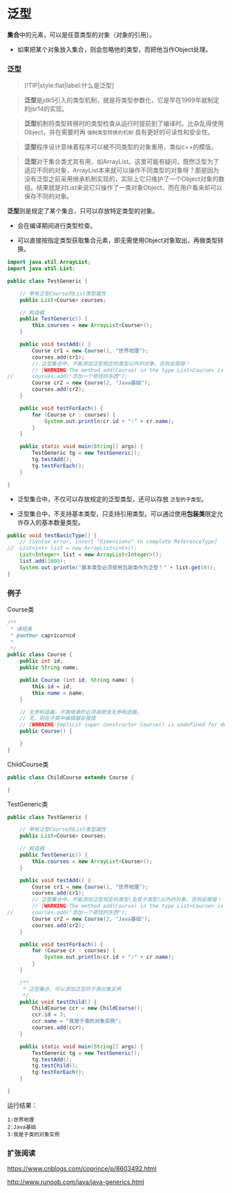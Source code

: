 # 泛型

**集合**中的元素，可以是任意类型的对象（对象的引用）。

* 如果把某个对象放入集合，则会忽略他的类型，而把他当作Object处理。

### 泛型

> [!TIP|style:flat|label:什么是泛型]

> **泛型**是jdk5引入的类型机制，就是将类型参数化，它是早在1999年就制定的jsr14的实现。

> **泛型**机制将类型转换时的类型检查从运行时提前到了编译时。比杂乱得使用Object，并在需要时再 `强制类型转换的机制` 具有更好的可读性和安全性。

> **泛型**程序设计意味着程序可以被不同类型的对象重用，类似c++的模版。

> **泛型**对于集合类尤其有用，如ArrayList。这里可能有疑问，既然泛型为了适应不同的对象，ArrayList本来就可以操作不同类型的对象呀？那是因为没有泛型之前采用继承机制实现的，实际上它只维护了一个Object对象的数组。结果就是对List来说它只操作了一类对象Object，而在用户看来却可以保存不同的对象。

**泛型**则是规定了某个集合，只可以存放特定类型的对象。

* 会在编译期间进行类型检查。

* 可以直接按指定类型获取集合元素，即无需使用Object对象取出，再做类型转换。

```java
import java.util.ArrayList;
import java.util.List;

public class TestGeneric {

	// 带有泛型Course的List类型属性
	public List<Course> courses;

	// 构造器
	public TestGeneric() {
		this.courses = new ArrayList<Course>();
	}

	public void testAdd() {
		Course cr1 = new Course(1, "世界地理");
		courses.add(cr1);
		// 泛型集合中，不能添加泛型规定的类型以外的对象，否则会报错！
		// [WARNING:The method add(Course) in the type List<Course> is not applicable for the arguments (Strring)]
//		courses.add("添加一个奇怪的东西");
		Course cr2 = new Course(2, "Java基础");
		courses.add(cr2);
	}

	public void testForEach() {
		for (Course cr : courses) {
			System.out.println(cr.id + ":" + cr.name);
		}
	}

	public static void main(String[] args) {
		TestGeneric tg = new TestGeneric();
		tg.testAdd();
		tg.testForEach();
	}

}
```

* 泛型集合中，不仅可以存放规定的泛型类型，还可以存放 `泛型的子类型`。

* 泛型集合中，不支持基本类型，只支持引用类型。可以通过使用**包装类**限定允许存入的基本数量类型。

```java
public void testBasicType() {
    // [Syntax error, insert "Dimensions" to complete ReferenceType]
//	List<int> list = new ArrayList<int>();
    List<Integer> list = new ArrayList<Integer>();
    list.add(1000);
    System.out.println("基本类型必须使用包装类作为泛型！" + list.get(0));
}
```

### 例子

Course类

```java
/**
 * 课程类
 * @author capricorncd
 *
 */
public class Course {
	public int id;
	public String name;

	public Course (int id, String name) {
		this.id = id;
		this.name = name;
	}

	// 无参构造器，子类继承时必须调用该无参构造器，
	// 无，则在子类中编辑器会报错
	// [WARNING:Implicit super constructor Course() is undefined for default constructor. Must define an explicit constructor]
	public Course() {

	}
}
```

ChildCourse类

```java
public class ChildCourse extends Course {

}
```

TestGeneric类

```java
public class TestGeneric {

	// 带有泛型Course的List类型属性
	public List<Course> courses;

	// 构造器
	public TestGeneric() {
		this.courses = new ArrayList<Course>();
	}

	public void testAdd() {
		Course cr1 = new Course(1, "世界地理");
		courses.add(cr1);
		// 泛型集合中，不能添加泛型规定的类型(及其子类型)以外的对象，否则会报错！
		// [WARNING:The method add(Course) in the type List<Course> is not applicable for the arguments (Strring)]
//		courses.add("添加一个奇怪的东西");
		Course cr2 = new Course(2, "Java基础");
		courses.add(cr2);
	}

	public void testForEach() {
		for (Course cr : courses) {
			System.out.println(cr.id + ":" + cr.name);
		}
	}

	/**
	 * 泛型集合，可以添加泛型的子类对象实例
	 */
	public void testChild() {
		ChildCourse ccr = new ChildCourse();
		ccr.id = 3;
		ccr.name = "我是子类的对象实例";
		courses.add(ccr);
	}

	public static void main(String[] args) {
		TestGeneric tg = new TestGeneric();
		tg.testAdd();
		tg.testChild();
		tg.testForEach();
	}

}
```

运行结果：

```
1:世界地理
2:Java基础
3:我是子类的对象实例
```

### 扩张阅读

https://www.cnblogs.com/coprince/p/8603492.html

http://www.runoob.com/java/java-generics.html
